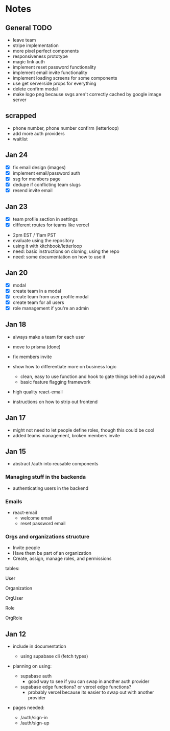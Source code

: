 # Notes

## General TODO

- leave team
- stripe implementation
- more pixel perfect components
- responsiveness prototype
- magic link auth
- implement reset password functionality
- implement email invite functionality
- implement loading screens for some components
- use get serverside props for everything
- delete confirm modal
- make logo png because svgs aren't correctly cached by google image server

## scrapped

- phone number, phone number confirm (letterloop)
- add more auth providers
- waitlist

## Jan 24

- [x] fix email design (images)
- [x] implement email/password auth
- [x] ssg for members page
- [x] dedupe if conflicting team slugs
- [x] resend invite email

## Jan 23

- [x] team profile section in settings
- [x] different routes for teams like vercel

- 2pm EST / 11am PST
- evaluate using the repository
- using it with kitchbook/letterloop
- need: basic instructions on cloning, using the repo
- need: some documentation on how to use it

## Jan 20

- [x] modal
- [x] create team in a modal
- [x] create team from user profile modal
- [x] create team for all users
- [x] role management if you're an admin

## Jan 18

- always make a team for each user

- move to prisma (done)
- fix members invite

- show how to differentiate more on business logic
  - clean, easy to use function and hook to gate things behind a paywall
  - basic feature flagging framework
- high quality react-email
- instructions on how to strip out frontend

## Jan 17

- might not need to let people define roles, though this could be cool
- added teams management, broken members invite

## Jan 15

- abstract /auth into reusable components

### Managing stuff in the backenda

- authenticating users in the backend

### Emails

- react-email
  - welcome email
  - reset password email

### Orgs and organizations structure

- Invite people
- Have them be part of an organization
- Create, assign, manage roles, and permissions

tables:

User

Organization

OrgUser

Role

OrgRole

## Jan 12

- include in documentation

  - using supabase cli (fetch types)

- planning on using:
  - supabase auth
    - good way to see if you can swap in another auth provider
  - supabase edge functions? or vercel edge functions?
    - probably vercel because its easier to swap out with another provider
- pages needed:
  - /auth/sign-in
  - /auth/sign-up
